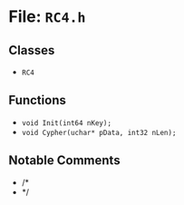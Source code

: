 # File: `RC4.h`

## Classes

- `RC4`

## Functions

- `void Init(int64 nKey);`
- `void Cypher(uchar* pData, int32 nLen);`

## Notable Comments

- /*
- */
